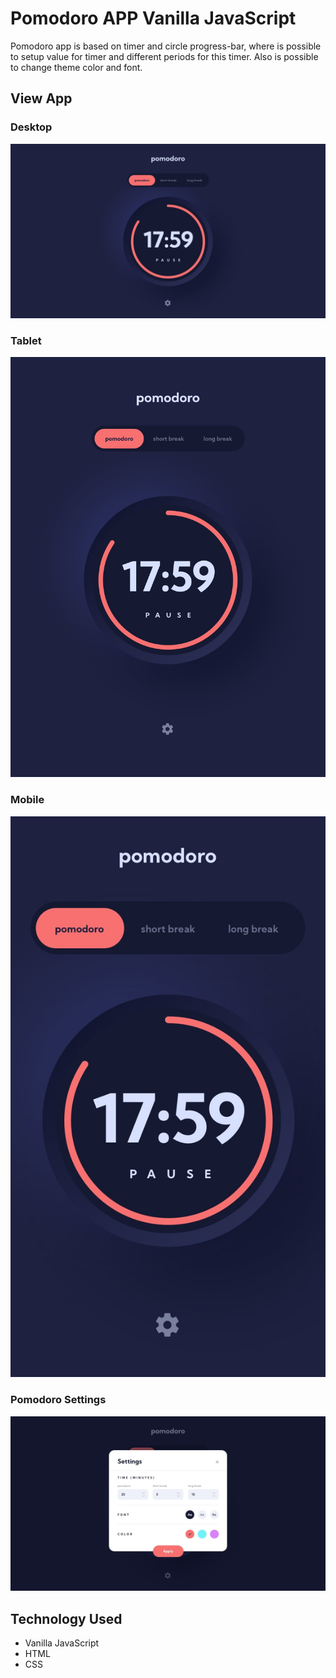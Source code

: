 # Pomodoro APP Vanilla JavaScript

Pomodoro app is based on timer and circle progress-bar, where is possible to setup value for timer and different periods for this timer. Also is possible to change theme color and font.

## View App

### Desktop
![Pomodoro Desktop](/img/desktop.jpg 'Pomodoro Desktop')

### Tablet
![Pomodoro Tablet](/img/tablet.jpg 'Pomodoro Tablet')

### Mobile
![Pomodoro Mobile](/img/mobile.jpg 'Pomodoro Mobile')

### Pomodoro Settings
![Pomodoro Settings](/img/settings.jpg 'Pomodoro Settings')


## Technology Used
- Vanilla JavaScript
- HTML
- CSS
